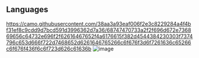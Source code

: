 Languages
--------------------------------
https://camo.githubusercontent.com/38aa3a93eaf006f2e3c8229284a4f4bf31ef8c9cdd9d7bcd591d3996362d7a36/68747470733a2f2f696d672e736869656c64732e696f2f62616467652f4a6176615f382d4544384230303f7374796c653d666f722d7468652d6261646765266c6f676f3d6f7261636c65266c6f676f436f6c6f723d626c61636b
![image](https://user-images.githubusercontent.com/106714204/182065622-471931bb-af06-457f-93b4-2e5f7ed48d35.png)
